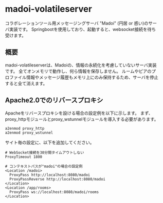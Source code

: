 # madoi-volatileserver

コラボレーションツール用メッセージングサーバ "Madoi" (円居 or 惑い)のサーバ実装です。
Springbootを使用しており、起動すると、websocket接続を待ち受けます。

## 概要

madoi-volatileserverは、Madoiの、情報の永続化を考慮していないサーバ実装です。
全てオンメモリで動作し、何ら情報を保存しません。
ルームやピアのプロファイル情報やメッセージ履歴もメモリ上にのみ保持するため、サーバを停止すると全て消えます。


## Apache2.0でのリバースプロキシ

Apacheをリバースプロキシを設ける場合の設定例を以下に示します。
まず、proxy_httpモジュールとproxy_wstunnelモジュールを導入する必要があります。

```
a2enmod proxy_http
a2enmod proxy_wstunnel
```

サイト毎の設定に、以下を追加してください。

```
# WebSocket接続を30分間タイムアウトしない
ProxyTimeout 1800

# コンテキストパスが"madoi"の場合の設定例
<Location /madoi>
  ProxyPass http://localhost:8080/madoi
  ProxyPassReverse http://localhost:8080/madoi
</Location>
<Location /app/rooms>
  ProxyPass ws://localhost:8080/madoi/rooms
</Location>
```

